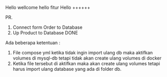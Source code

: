Hello wellcome
hello fitur
Hello ++++++

PR.

1. Connect form Order to Database
2. Up Product to Database DONE

Ada beberapa ketentuan :

1. File compose yml ketika tidak ingin import ulang db maka aktifkan volumes di mysql-db tetapi tidak akan create ulang volumes di docker
2. Ketika file tersebut di aktifkan maka akan create ulang volumes tetapi harus import ulang database yang ada di folder db.

